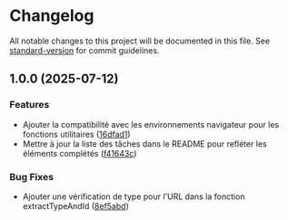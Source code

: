 # Changelog

All notable changes to this project will be documented in this file. See [standard-version](https://github.com/conventional-changelog/standard-version) for commit guidelines.

## 1.0.0 (2025-07-12)


### Features

* Ajouter la compatibilité avec les environnements navigateur pour les fonctions utilitaires ([16dfad1](https://github.com/Vhivi/ChromeExt-CW-TMDB/commit/16dfad17470c400adfd3d097d1e74020f4db9f6d))
* Mettre à jour la liste des tâches dans le README pour refléter les éléments complétés ([f41643c](https://github.com/Vhivi/ChromeExt-CW-TMDB/commit/f41643ce7b0618cbef7910f0581ae88327b56adb))


### Bug Fixes

* Ajouter une vérification de type pour l'URL dans la fonction extractTypeAndId ([8ef5abd](https://github.com/Vhivi/ChromeExt-CW-TMDB/commit/8ef5abdbc76f0e04c3f3cc513869d18670779875))
